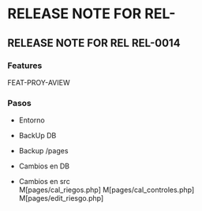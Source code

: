 # RELEASE NOTE FOR REL-

## RELEASE NOTE FOR REL REL-0014

### Features

FEAT-PROY-AVIEW

### Pasos

- Entorno

- BackUp DB
- Backup /pages
- Cambios en DB

- Cambios en src  
    M[pages/cal_riegos.php]
    M[pages/cal_controles.php]
    M[pages/edit_riesgo.php]